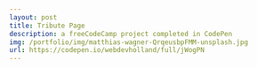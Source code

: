 ```yaml
---
layout: post
title: Tribute Page
description: a freeCodeCamp project completed in CodePen
img: /portfolio/img/matthias-wagner-QrqeusbpFMM-unsplash.jpg
url: https://codepen.io/webdevholland/full/jWogPN
---
```

